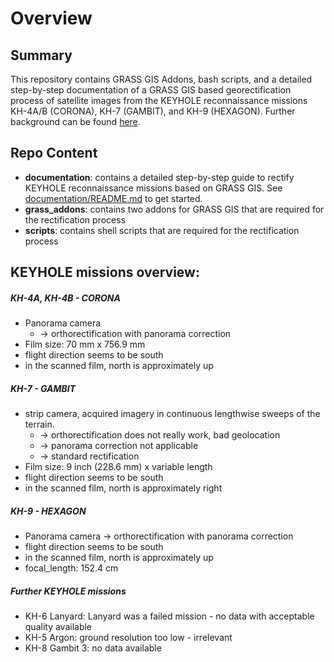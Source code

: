 # Overview
## Summary
This repository contains GRASS GIS Addons, bash scripts, and a detailed step-by-step documentation of a GRASS GIS based georectification process of satellite images from the KEYHOLE reconnaissance missions KH-4A/B (CORONA), KH-7 (GAMBIT), and KH-9 (HEXAGON). Further background can be found [here](https://www.mundialis.de/en/georeferenzierung-von-corona-spionagesatellitendaten/).
## Repo Content
 - **documentation**: contains a detailed step-by-step guide to rectify KEYHOLE reconnaissance missions based on GRASS GIS. See [documentation/README.md](documentation/README.md) to get started.
 - **grass_addons**: contains two addons for GRASS GIS that are required for the rectification process
 - **scripts**: contains shell scripts that are required for the rectification process


 ## KEYHOLE missions overview:

 ##### KH-4A, KH-4B - CORONA

 - Panorama camera
     - -> orthorectification with panorama correction
 - Film size: 70 mm x 756.9 mm
 - flight direction seems to be south
 - in the scanned film, north is approximately up

 ##### KH-7 - GAMBIT

 - strip camera, acquired imagery in continuous lengthwise sweeps of the terrain.
     - -> orthorectification does not really work, bad geolocation
     - -> panorama correction not applicable
     - -> standard rectification
 - Film size: 9 inch (228.6 mm) x variable length
 - flight direction seems to be south
 - in the scanned film, north is approximately right

 ##### KH-9 - HEXAGON

 - Panorama camera
     -> orthorectification with panorama correction
 - flight direction seems to be south
 - in the scanned film, north is approximately up
 - focal_length: 152.4 cm

 ##### Further KEYHOLE missions

 - KH-6 Lanyard: Lanyard was a failed mission - no data with acceptable quality available
 - KH-5 Argon: ground resolution too low - irrelevant
 - KH-8 Gambit 3: no data available
